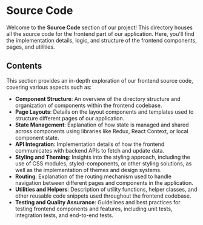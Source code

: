 # Source Code

Welcome to the **Source Code** section of our project! This directory houses all the source code for the frontend part of our application. Here, you'll find the implementation details, logic, and structure of the frontend components, pages, and utilities.

## Contents

This section provides an in-depth exploration of our frontend source code, covering various aspects such as:

- **Component Structure**: An overview of the directory structure and organization of components within the frontend codebase.
- **Page Layouts**: Details on the layout components and templates used to structure different pages of our application.
- **State Management**: Explanation of how state is managed and shared across components using libraries like Redux, React Context, or local component state.
- **API Integration**: Implementation details of how the frontend communicates with backend APIs to fetch and update data.
- **Styling and Theming**: Insights into the styling approach, including the use of CSS modules, styled-components, or other styling solutions, as well as the implementation of themes and design systems.
- **Routing**: Explanation of the routing mechanism used to handle navigation between different pages and components in the application.
- **Utilities and Helpers**: Description of utility functions, helper classes, and other reusable code snippets used throughout the frontend codebase.
- **Testing and Quality Assurance**: Guidelines and best practices for testing frontend components and features, including unit tests, integration tests, and end-to-end tests.
